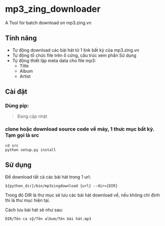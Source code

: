 mp3_zing_downloader
===================

A Tool for batch download on mp3.zing.vn

Tính năng
---------

* Tự động download các bài hát từ 1 link bất kỳ của mp3.zing.vn
* Tự động tổ chức file trên ổ cứng, cấu trúc xem phần Sử dụng
* Tự động thiết lập meta data cho file mp3:
    * Title
    * Album
    * Artist

Cài đặt
-------

### Dùng pip:
> Đang cập nhật

### clone hoặc download source code về máy, 1 thưc mục bất kỳ. Tạm gọi là src

    cd src
    python setup.py install

Sử dụng
-------

Để download tất cả các bài hát trong 1 url:

    ${python_dir}/bin/mp3zingdownload {url} --dir={DIR}

Trong đó DIR là thư mục sẽ lưu các bài hát download về, nếu không chỉ định thì là thư mục hiện tại.

Cách lưu bài hát sẽ như sau:

    DIR/Tên ca sỹ/Tên album/Tên bài hát.mp3